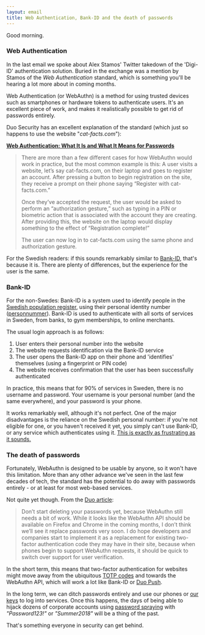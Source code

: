 ```yaml
---
layout: email
title: Web Authentication, Bank-ID and the death of passwords
---
```


Good morning.

### Web Authentication

In the last email we spoke about Alex Stamos' Twitter takedown of the 'Digi-ID' authentication solution. Buried in the exchange was a mention by Stamos of the *Web Authentication* standard, which is something you'll be hearing a lot more about in coming months. 

Web Authentication (or WebAuthn) is a method for using trusted devices such as smartphones or hardware tokens to authenticate users. It's an excellent piece of work, and makes it realistically possible to get rid of passwords entirely.

Duo Security has an excellent explanation of the standard (which just so happens to use the website "*cat-facts.com*"):

[**Web Authentication: What It Is and What It Means for Passwords**](https://duo.com/blog/web-authentication-what-it-is-and-what-it-means-for-passwords)

>There are more than a few different cases for how WebAuthn would work in practice, but the most common example is this: A user visits a website, let’s say cat-facts.com, on their laptop and goes to register an account. After pressing a button to begin registration on the site, they receive a prompt on their phone saying “Register with cat-facts.com.”
>
>Once they’ve accepted the request, the user would be asked to perform an “authorization gesture,” such as typing in a PIN or biometric action that is associated with the account they are creating. After providing this, the website on the laptop would display something to the effect of “Registration complete!”
>
>The user can now log in to cat-facts.com using the same phone and authorization gesture.

For the Swedish readers: if this sounds remarkably similar to [Bank-ID](https://www.bankid.com/en/), that's because it is. There are plenty of differences, but the experience for the user is the same.

### Bank-ID

For the non-Swedes: Bank-ID is a system used to identify people in the [Swedish population register](https://www.skatteverket.se/servicelankar/otherlanguages/inenglish/individualsandemployees/movingtosweden.4.7be5268414bea064694c40c.html), using their personal identity number ([personnummer](https://en.wikipedia.org/wiki/Personal_identity_number_(Sweden))). Bank-ID is used to authenticate with all sorts of services in Sweden, from banks, to gym memberships, to online merchants.

The usual login approach is as follows:
1. User enters their personal number into the website
2. The website requests identification via the Bank-ID service
3. The user opens the Bank-ID app on their phone and 'identifies' themselves (using a fingerprint or PIN code)
4. The website receives confirmation that the user has been successfully authenticated

In practice, this means that for 90% of services in Sweden, there is no username and password. Your username is your personal number (and the same everywhere), and your password is your phone.

It works remarkably well, although it's not perfect. One of the major disadvantages is the reliance on the Swedish personal number: if you're not eligible for one, or you haven't received it yet, you simply can't use Bank-ID, or any service which authenticates using it. [This is exactly as frustrating as it sounds.](https://www.thelocal.se/20171120/the-local-readers-reveal-their-personal-number-pains-in-sweden)

### The death of passwords

Fortunately, WebAuthn is designed to be usable by anyone, so it won't have this limitation. More than any other advance we've seen in the last few decades of tech, the standard has the potential to do away with passwords entirely - or at least for most web-based services. 

Not quite yet though. From the [Duo article](https://duo.com/blog/web-authentication-what-it-is-and-what-it-means-for-passwords):

>Don’t start deleting your passwords yet, because WebAuthn still needs a bit of work. While it looks like the WebAuthn API should be available on Firefox and Chrome in the coming months, I don’t think we’ll see it replace passwords very soon. I do hope developers and companies start to implement it as a replacement for existing two-factor authentication code they may have in their site, because when phones begin to support WebAuthn requests, it should be quick to switch over support for user verification.

In the short term, this means that two-factor authentication for websites might move away from the ubiquitous [TOTP codes](https://help.github.com/articles/configuring-two-factor-authentication-via-a-totp-mobile-app/) and towards the WebAuthn API, which will work a lot like Bank-ID or [Duo Push](https://www.youtube.com/watch?v=tPLxe9HUDjY).

In the long term, we can ditch passwords entirely and use our phones or [our keys](https://www.yubico.com/product/security-key-by-yubico/) to log into services. Once this happens, the days of being able to hijack dozens of corporate accounts using [password spraying](https://www.ncsc.gov.uk/blog-post/spray-you-spray-me-defending-against-password-spraying-attacks) with *"Password123!"* or *"Summer2018"* will be a thing of the past.

That's something everyone in security can get behind.
